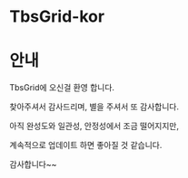 # TbsGrid-kor

# 안내

TbsGrid에 오신걸 환영 합니다. 

찾아주셔서 감사드리며, 별을 주셔서 또 감사합니다.

아직 완성도와 일관성, 안정성에서 조금 떨어지지만, 

계속적으로 업데이트 하면 좋아질 것 같습니다.

감사합니다~~

